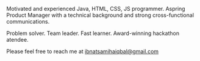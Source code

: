 Motivated and experienced Java, HTML, CSS, JS programmer. Aspring Product Manager with a technical background and strong cross-functional communications.

Problem solver. Team leader. Fast learner. Award-winning hackathon atendee.

Please feel free to reach me at ibnatsamihaiqbal@gmail.com
